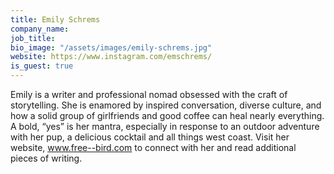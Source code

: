 ```yaml
---
title: Emily Schrems
company_name: 
job_title: 
bio_image: "/assets/images/emily-schrems.jpg"
website: https://www.instagram.com/emschrems/
is_guest: true
---
```


Emily is a writer and professional nomad obsessed with the craft of storytelling. She is enamored by inspired conversation, diverse culture, and how a solid group of girlfriends and good coffee can heal nearly everything. A bold, “yes” is her mantra, especially in response to an outdoor adventure with her pup, a delicious cocktail and all things west coast. Visit her website, www.free--bird.com to connect with her and read additional pieces of writing.
